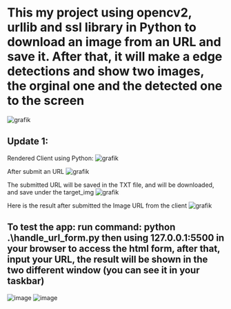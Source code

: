 # This my project using opencv2, urllib and ssl library in Python to download an image from an URL and save it. After that, it will make a edge detections and show two images, the orginal one and the detected one to the screen 
![grafik](https://github.com/dangminh214/OpenCV2-And-Save-Image-as-File-from-an-URL/assets/51837721/1dd60719-c105-489e-884b-8393d2408253)

## Update 1: 
Rendered Client using Python: 
![grafik](https://github.com/dangminh214/Edge-Detection-using-OpenCV2-And-Save-Image-as-File-from-an-URL/assets/51837721/698a35c8-268e-4919-8d6d-21bd3405b561)

After submit an URL 
![grafik](https://github.com/dangminh214/Edge-Detection-using-OpenCV2-And-Save-Image-as-File-from-an-URL/assets/51837721/296f27c7-d38b-4f7f-9fe2-c9be642c4c7d)

The submitted URL will be saved in the TXT file, and will be downloaded, and save under the target_img 
![grafik](https://github.com/dangminh214/Edge-Detection-using-OpenCV2-And-Save-Image-as-File-from-an-URL/assets/51837721/a92cbd71-efe3-4004-b452-39d7633671d4)

Here is the result after submitted the Image URL from the client
![grafik](https://github.com/dangminh214/Edge-Detection-using-OpenCV2-And-Save-Image-as-File-from-an-URL/assets/51837721/b7fcaaba-7c2c-4b12-bccd-8dc7fef73cf9)

## To test the app: run command: python .\handle_url_form.py then using 127.0.0.1:5500 in your browser to access the html form, after that, input your URL, the result will be shown in the two different window (you can see it in your taskbar)
![image](https://github.com/dangminh214/Edge-Detection-using-OpenCV2-And-Save-Image-as-File-from-an-URL/assets/51837721/4e97b0ae-c90d-4260-92a2-a1d784d49ca2)
![image](https://github.com/dangminh214/Edge-Detection-using-OpenCV2-And-Save-Image-as-File-from-an-URL/assets/51837721/e8db63d5-a432-4c04-9c50-2472fefcdae2)










